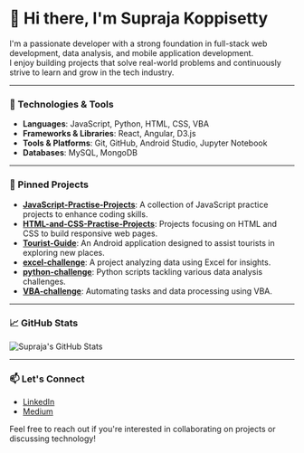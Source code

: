 # 👋 Hi there, I'm Supraja Koppisetty

I'm a passionate developer with a strong foundation in full-stack web development, data analysis, and mobile application development.  
I enjoy building projects that solve real-world problems and continuously strive to learn and grow in the tech industry.

---

### 🔧 Technologies & Tools

- **Languages**: JavaScript, Python, HTML, CSS, VBA  
- **Frameworks & Libraries**: React, Angular, D3.js  
- **Tools & Platforms**: Git, GitHub, Android Studio, Jupyter Notebook  
- **Databases**: MySQL, MongoDB

---

### 📌 Pinned Projects

- [**JavaScript-Practise-Projects**](https://github.com/Supraja-Koppisetty/JavaScript-Practise-Projects): A collection of JavaScript practice projects to enhance coding skills.
- [**HTML-and-CSS-Practise-Projects**](https://github.com/Supraja-Koppisetty/HTML-and-CSS-Practise-Projects): Projects focusing on HTML and CSS to build responsive web pages.
- [**Tourist-Guide**](https://github.com/Supraja-Koppisetty/Tourist-Guide): An Android application designed to assist tourists in exploring new places.
- [**excel-challenge**](https://github.com/Supraja-Koppisetty/excel-challenge): A project analyzing data using Excel for insights.
- [**python-challenge**](https://github.com/Supraja-Koppisetty/python-challenge): Python scripts tackling various data analysis challenges.
- [**VBA-challenge**](https://github.com/Supraja-Koppisetty/VBA-challenge): Automating tasks and data processing using VBA.

---

### 📈 GitHub Stats

![Supraja's GitHub Stats](https://github-readme-stats.vercel.app/api?username=Supraja-Koppisetty&show_icons=true&theme=radical)

---

### 📫 Let's Connect

- [LinkedIn](https://www.linkedin.com/in/kvsupraja/)
- [Medium](https://medium.com/@suprajakv)

Feel free to reach out if you're interested in collaborating on projects or discussing technology!
